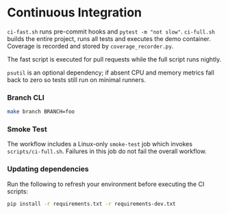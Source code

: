 # Continuous Integration

`ci-fast.sh` runs pre-commit hooks and `pytest -m "not slow"`.
`ci-full.sh` builds the entire project, runs all tests and executes the demo
container. Coverage is recorded and stored by `coverage_recorder.py`.

The fast script is executed for pull requests while the full script runs
nightly.

`psutil` is an optional dependency; if absent CPU and memory metrics fall back to
zero so tests still run on minimal runners.

### Branch CLI

```bash
make branch BRANCH=foo
```

### Smoke Test

The workflow includes a Linux-only `smoke-test` job which invokes
`scripts/ci-full.sh`. Failures in this job do not fail the overall workflow.

### Updating dependencies

Run the following to refresh your environment before executing the CI scripts:

```bash
pip install -r requirements.txt -r requirements-dev.txt
```
